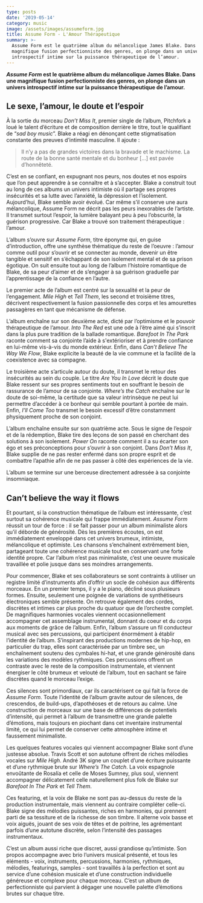 ```yaml
---
type: posts
date: '2019-05-14'
category: music
image: /assets/images/assumeform.jpg
title: Assume Form - L'Amour Thérapeutique
summary: >-
  Assume Form est le quatrième album du mélancolique James Blake. Dans une
  magnifique fusion perfectionniste des genres, on plonge dans un univers
  introspectif intime sur la puissance thérapeutique de l’amour.
---
```

**_Assume Form_ est le quatrième album du mélancolique James Blake. Dans une magnifique fusion perfectionniste des genres, on plonge dans un univers introspectif intime sur la puissance thérapeutique de l’amour.**

## Le sexe, l’amour, le doute et l’espoir

À la sortie du morceau _Don’t Miss It_, premier single de l’album, Pitchfork a loué le talent d’écriture et de composition derrière le titre, tout le qualifiant de “_sad boy music_”. Blake a réagi en dénonçant cette stigmatisation constante des preuves d’intimité masculine. Il ajoute :

> Il n’y a pas de grandes victoires dans la bravade et le machisme. La route de la bonne santé mentale et du bonheur \[...] est pavée d’honnêteté.

C’est en se confiant, en expugnant nos peurs, nos doutes et nos espoirs que l’on peut apprendre à se connaître et à s’accepter. Blake a construit tout au long de ces albums un univers intimiste où il partage ses propres insécurités et sa lutte avec l’anxiété, la dépression et l’isolement. Aujourd’hui, Blake semble avoir évolué. Car même s’il conserve une aura mélancolique, Assume Form ne décrit pas les peurs inexorables de l’artiste. Il transmet surtout l’espoir, la lumière balayant peu à peu l’obscurité, la guérison progressive. Car Blake a trouvé son traitement thérapeutique : l’amour.

L’album s’ouvre sur _Assume Form_, titre éponyme qui, en guise d’introduction, offre une synthèse thématique du reste de l’oeuvre : l’amour comme outil pour s’ouvrir et se connecter au monde, devenir un être tangible et sensitif en s’échappant de son isolement mental et de sa prison égotique. On suit ensuite tout au long de l’album l’histoire romantique de Blake, de sa peur d’aimer et de s’engager à sa guérison graduelle par l’apprentissage de la confiance en l’autre. 

Le premier acte de l’album est centré sur la sexualité et la peur de l’engagement. _Mile High_ et _Tell Them_, les second et troisième titres, décrivent respectivement la fusion passionnelle des corps et les amourettes passagères en tant que mécanisme de défense.

L’album enchaîne sur son deuxième acte, dicté par l’optimisme et le pouvoir thérapeutique de l’amour. _Into The Red_ est une ode à l’être aimé qui s’inscrit dans la plus pure tradition de la ballade romantique. _Barefoot In The Park_ raconte comment sa conjointe l’aide à s'extérioriser et à prendre confiance en lui-même vis-à-vis du monde extérieur. Enfin, dans _Can’t Believe The Way We Flow_, Blake explicite la beauté de la vie commune et la facilité de la coexistence avec sa compagne.

Le troisième acte s’articule autour du doute, il transmet le retour des insécurités au sein du couple. Le titre _Are You In Love_ décrit le doute que Blake ressent sur ses propres sentiments tout en souffrant le besoin de rassurance de l’amour de sa conjointe. _Where’s the Catch_ enchaîne sur le doute de soi-même, la certitude que sa valeur intrinsèque ne peut lui permettre d’accéder à ce bonheur qui semble pourtant à portée de main. Enfin, _I’ll Come Too_ transmet le besoin excessif d’être constamment physiquement proche de son conjoint.

L’album enchaîne ensuite sur son quatrième acte. Sous le signe de l’espoir et de la rédemption, Blake tire des leçons de son passé en cherchant des solutions à son isolement. _Power On_ raconte comment il a su écarter son égo et ses préconceptions pour s’ouvrir à son conjoint. Dans _Don’t Miss It_, Blake supplie de ne pas rester enfermé dans son propre esprit et de combattre l’apathie afin de ne pas passer à côté des expériences de la vie.

L’album se termine sur une berceuse directement adressée à sa conjointe insomniaque.

## Can’t believe the way it flows

Et pourtant, si la construction thématique de l’album est intéressante, c’est surtout sa cohérence musicale qui frappe immédiatement. _Assume Form_ réussit un tour de force : il se fait passer pour un album minimaliste alors qu’il déborde de générosité. Dès les premières écoutes, on est immédiatement enveloppé dans cet univers brumeux, intimiste, mélancolique et optimiste. Les chansons s’enchaînent extrêmement bien, partageant toute une cohérence musicale tout en conservant une forte identité propre. Car l’album n’est pas minimaliste, c’est une oeuvre musicale travaillée et polie jusque dans ses moindres arrangements.

Pour commencer, Blake et ses collaborateurs se sont contraints à utiliser un registre limité d’instruments afin d’offrir un socle de cohésion aux différents morceaux. En un premier temps, il y a le piano, décliné sous plusieurs formes. Ensuite, seulement une poignée de variations de synthétiseurs électroniques semble présente. On retrouve également des cordes, discrètes et intimes car plus proche du quatuor que de l’orchestre complet. De magnifiques harmonies vocales viennent occasionnellement accompagner cet assemblage instrumental, donnant du coeur et du corps aux moments de grâce de l’album. Enfin, l’album s’assure un fil conducteur musical avec ses percussions, qui participent énormément à établir l’identité de l’album. S’inspirant des productions modernes de hip-hop, en particulier du trap, elles sont caractérisée par un timbre sec, un enchaînement soutenu des cymbales hi-hat, et une grande générosité dans les variations des modèles rythmiques. Ces percussions offrent un contraste avec le reste de la composition instrumentale, et viennent énergiser le côté brumeux et velouté de l’album, tout en sachant se faire discrètes quand le morceau l’exige. 

Ces silences sont primordiaux, car ils caractérisent ce qui fait la force de _Assume Form_. Toute l’identité de l’album gravite autour de silences, de crescendos, de build-ups, d’apothéoses et de retours au calme. Une construction de morceaux sur une base de différences de potentiels d’intensité, qui permet à l’album de transmettre une grande palette d’émotions, mais toujours en piochant dans cet inventaire instrumental limité, ce qui lui permet de conserver cette atmosphère intime et faussement minimaliste.

Les quelques features vocales qui viennent accompagner Blake sont d’une justesse absolue. Travis Scott et son autotune offrent de riches mélodies vocales sur _Mile High_. André 3K signe un couplet d’une écriture puissante et d’une rythmique brute sur _Where’s The Catch_. La voix espagnole envoûtante de Rosalía et celle de Moses Sumney, plus soul, viennent accompagner délicatement celle naturellement plus folk de Blake sur _Barefoot In The Park_ et _Tell Them_.

Ces featuring, et la voix de Blake ne sont pas au-dessus du reste de la production instrumentale, mais viennent au contraire compléter celle-ci. Blake signe des mélodies puissantes, riches en harmonies, qui prennent parti de sa tessiture et de la richesse de son timbre. Il alterne voix basse et voix aiguës, jouant de ses voix de têtes et de poitrine, les agrémentant parfois d’une autotune discrète, selon l’intensité des passages instrumentaux. 

C’est un album aussi riche que discret, aussi grandiose qu’intimiste. Son propos accompagne avec brio l’univers musical présenté, et tous les éléments - voix, instruments, percussions, harmonies, rythmiques, mélodies, featurings, samples - sont travaillés à la perfection et sont au service d’une cohésion musicale et d’une construction individuelle généreuse et complexe pour chaque morceau. C’est un album de perfectionniste qui parvient à dégager une nouvelle palette d’émotions brutes sur chaque titre.
